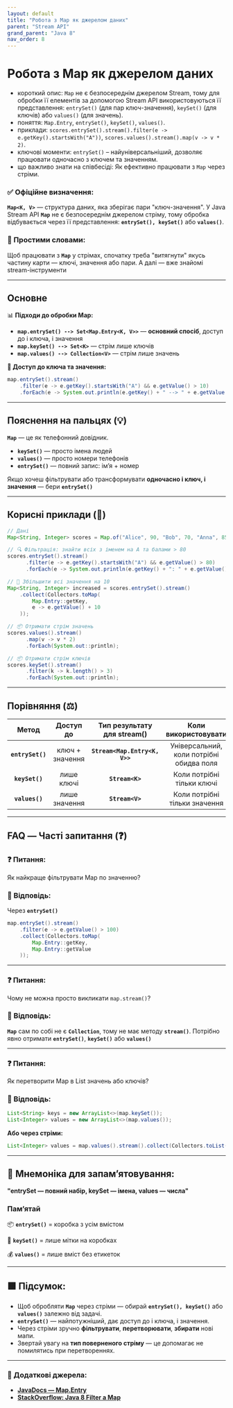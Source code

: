 ```yaml
---
layout: default
title: "Робота з Map як джерелом даних"
parent: "Stream API"
grand_parent: "Java 8"
nav_order: 8
---
```


# Робота з Map як джерелом даних

* короткий опис: `Map` не є безпосереднім джерелом Stream, тому для обробки її елементів за допомогою Stream API використовуються її представлення: `entrySet()` (для пар ключ-значення), `keySet()` (для ключів) або `values()` (для значень).
* поняття: `Map.Entry`, `entrySet()`, `keySet()`, `values()`.
* приклади: `scores.entrySet().stream().filter(e -> e.getKey().startsWith("A"))`, `scores.values().stream().map(v -> v * 2)`.
* ключові моменти: `entrySet()` – найуніверсальніший, дозволяє працювати одночасно з ключем та значенням.
* що важливо знати на співбесіді: Як ефективно працювати з `Map` через стріми.

### **✅ Офіційне визначення:**

**`Map<K, V>`** — структура даних, яка зберігає пари "ключ-значення". У Java Stream API **`Map`** не є безпосереднім джерелом стріму, тому обробка відбувається через її представлення: **`entrySet(), keySet()`** або **`values()`**.

### **🧠 Простими словами:**

Щоб працювати з **`Map`** у стрімах, спочатку треба "витягнути" якусь частину карти — ключі, значення або пари. А далі — вже знайомі stream-інструменти

---

## **Основне**

📊 **Підходи до обробки Map:**

* **`map.entrySet() --> Set<Map.Entry<K, V>>`** — **основний спосіб**, доступ до і ключа, і значення
* **`map.keySet() --> Set<K>`** — стрім лише ключів
* **`map.values() --> Collection<V>`** — стрім лише значень

**📌 Доступ до ключа та значення:**

```java
map.entrySet().stream()
    .filter(e -> e.getKey().startsWith("A") && e.getValue() > 10)
    .forEach(e -> System.out.println(e.getKey() + " --> " + e.getValue()));
```

---

## **Пояснення на пальцях (💡)**

**`Map`** — це як телефонний довідник.

* **`keySet()`** — просто імена людей
* **`values()`** — просто номери телефонів
* **`entrySet()`** — повний запис: ім’я \+ номер

Якщо хочеш фільтрувати або трансформувати **одночасно і ключ, і значення** — бери **`entrySet()`**

---

## **Корисні приклади (🧪)**

```java
// Дані
Map<String, Integer> scores = Map.of("Alice", 90, "Bob", 70, "Anna", 85);

// 🔍 Фільтрація: знайти всіх з іменем на A та балами > 80
scores.entrySet().stream()
      .filter(e -> e.getKey().startsWith("A") && e.getValue() > 80)
      .forEach(e -> System.out.println(e.getKey() + ": " + e.getValue()));
```

```java
// 🔁 Збільшити всі значення на 10
Map<String, Integer> increased = scores.entrySet().stream()
    .collect(Collectors.toMap(
        Map.Entry::getKey,
        e -> e.getValue() + 10
    ));
```

```java
// 📦 Отримати стрім значень
scores.values().stream()
      .map(v -> v * 2)
      .forEach(System.out::println);
```

```java
// 📦 Отримати стрім ключів
scores.keySet().stream()
      .filter(k -> k.length() > 3)
      .forEach(System.out::println);
```

---

## **Порівняння (⚖️)**

|      Метод       |    Доступ до     |  Тип результату для stream()  |           Коли використовувати           |
|:----------------:|:----------------:|:-----------------------------:|:----------------------------------------:|
| **`entrySet()`** | ключ \+ значення | **`Stream<Map.Entry<K, V>>`** | Універсальний, коли потрібні обидва поля |
|  **`keySet()`**  |    лише ключі    |        **`Stream<K>`**        |        Коли потрібні тільки ключі        |
|  **`values()`**  |  лише значення   |        **`Stream<V>`**        |      Коли потрібні тільки значення       |

---

## **FAQ — Часті запитання (❓)**

### **❓ Питання:**

 Як найкраще фільтрувати Map по значенню?

### **💬 Відповідь:**

Через **`entrySet()`**

```java
map.entrySet().stream()
    .filter(e -> e.getValue() > 100)
    .collect(Collectors.toMap(
        Map.Entry::getKey,
        Map.Entry::getValue
    ));
```

---

### **❓ Питання:**

 Чому не можна просто викликати `map.stream()`?

### **💬 Відповідь:**

**`Map`** сам по собі не є **`Collection`**, тому не має методу **`stream()`**. Потрібно явно отримати **`entrySet()`**,
**`keySet()`** або **`values()`**

---

### **❓ Питання:**

 Як перетворити Map в List значень або ключів?

### **💬 Відповідь:**

```java
List<String> keys = new ArrayList<>(map.keySet());
List<Integer> values = new ArrayList<>(map.values());
```

**Або через стріми:**

```java
List<Integer> values = map.values().stream().collect(Collectors.toList());
```

---

## **🧠 Мнемоніка для запам’ятовування:**

**"entrySet — повний набір, keySet — імена, values — числа"**

### Пам’ятай

📦 **`entrySet()`** \= коробка з усім вмістом

🔑 **`keySet()`** \= лише мітки на коробках

💰 **`values()`** \= лише вміст без етикеток

---

## **🟩 Підсумок:**

* Щоб обробляти **`Map`** через стріми — обирай **`entrySet(), keySet()`** або **`values()`** залежно від задачі.
* **`entrySet()`** — найпотужніший, дає доступ до і ключа, і значення.
* Через стріми зручно **фільтрувати**, **перетворювати**, **збирати** нові мапи.
* Звертай увагу на **тип поверненого стріму** — це допомагає не помилятись при перетвореннях.

---

### **🔗 Додаткові джерела:**

* [**JavaDocs — Map.Entry**](https://docs.oracle.com/javase/8/docs/api/java/util/Map.Entry.html)
* [**StackOverflow: Java 8 Filter a Map**](https://stackoverflow.com/questions/26810998/filter-a-map-by-values-in-java-8)
